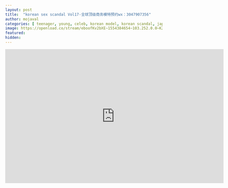 ```yaml
---
layout: post
title:  "korean sex scandal Vol17-全球顶级商务模特预约wx：3047907356"
author: mojaval
categories: [ teenager, young, celeb, korean model, korean scandal, japanese, chinese, escort, spycam ]
image: https://openload.co/stream/eboofKv2bXE~1554384654~103.252.0.0~K2ISX12N?mime=true
featured: 
hidden: 
---
```


<iframe src="https://openload.co/embed/gBMrDOo2-E8/korean-sex-scandal-vol17-%2525E5%252585%2525A8%2525E7%252590%252583%2525E9%2525A1%2525B6%2525E7%2525BA%2525A7%2525E5%252595%252586%2525E5%25258A%2525A1%2525E6%2525A8%2525A1%2525E7%252589%2525B9%2525E9%2525A2%252584%2525E7%2525BA%2525A6wx%2525EF%2525BC%25259A3047907356___ee75306d0efc1cc715d00e4d8916603dd7395fa6.mp4" scrolling="no" frameborder="0" width="700" height="430" allowfullscreen="true" webkitallowfullscreen="true" mozallowfullscreen="true"></iframe>